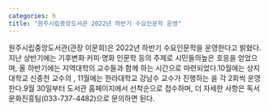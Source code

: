 ```yaml
---
categories: h
title: "원주시립중앙도서관 2022년 하반기 수요인문학 운영"
---
```

원주시립중앙도서관(관장 이문희)은 2022년 하반기 수요인문학을 운영한다고 밝혔다. 지난 상반기에는 기후변화·커피·명화 인문학 등의 주제로 시민들의높은 호응을 얻었으며, 올 하반기에는 지역대학의 교수들과 함께 하는 시간으로 마련되었다.10월에는 상지대학교 신종천 교수의 , 11월에는 한라대학교 강남수 교수가 진행하는 을 각 2회씩 운영한다.9월 30일부터 도서관 홈페이지에서 선착순으로 접수하며, 더 자세한 사항은 독서문화진흥팀(033-737-4482)으로 문의하면 된다.